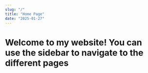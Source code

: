 ```yaml
---
slug: "/"
title: "Home Page"
date: "2025-01-27"
---
```

# Welcome to my website! You can use the sidebar to navigate to the different pages
